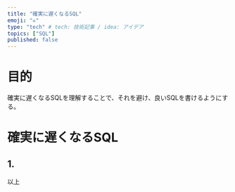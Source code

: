 ```yaml
---
title: "確実に遅くなるSQL"
emoji: "☠️"
type: "tech" # tech: 技術記事 / idea: アイデア
topics: ["SQL"]
published: false
---
```


<!-- 1. 確実に遅くなる悪い例を３つ -->
  <!-- 実行計画をちゃんとレポートに入れて説明 -->

# 目的
確実に遅くなるSQLを理解することで、それを避け、良いSQLを書けるようにする。

# 確実に遅くなるSQL
## 1. 

<!-- ウィンドウ関数 vs 相関サブクエリ -->


<!-- 効率の良い検索を利用する -->

<!-- サブクエリを引数に取る場合、INよりもEXISTSを使う -->
<!-- サブクエリを引数に取る場合、INよりも結合を使う -->


<!-- ソートを回避する -->

<!-- 集合演算子のALLオプションを上手く使う。UNIONの話。ALLオプション無しでは暗黙でソートを行うが、有りだとソートが行われない。(→パフォーマンスが向上する) -->
<!-- DISTINCTをEXISTSで代用する -->

<!-- 中間テーブルを減らせ -->
<!-- HAVING句を活用する -->
<!-- WHERE句で書ける条件はHAVING句には書かない -->
<!-- 集約よりも結合を先に行う -->

<!-- そのインデックス、本当に使われていますか？ -->

<!-- 索引列(インデックスが張られている列)に加工を行っている -->
<!-- インデックス列にNULLが存在する -->
<!-- 否定形を使っている -->
<!-- ORを使っている -->
<!-- 複合インデックスに対して、列の順番を間違えている -->
<!-- 後方一致or中間一致のLIKE述語を使っている -->


<!-- ワイルドカード*は使わない -->


以上
